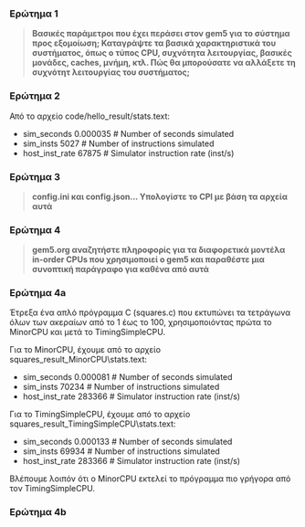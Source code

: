 ### Ερώτημα 1

> **Βασικές παράμετροι που έχει περάσει στον gem5 για το σύστημα προς εξομοίωση; Καταγράψτε τα βασικά χαρακτηριστικά του συστήματος, όπως ο τύπος CPU, συχνότητα λειτουργίας, βασικές μονάδες, caches, μνήμη, κτλ. Πώς θα μπορούσατε να αλλάξετε τη συχνότητ λειτουργίας του συστήματος;**


### Ερώτημα 2

Από το αρχείο code/hello_result/stats.text:

*	sim\_seconds			0.000035		# Number of seconds simulated  
*	sim\_insts			5027			# Number of instructions simulated  
*	host\_inst\_rate		67875			# Simulator instruction rate (inst/s)


### Ερώτημα 3

> **config.ini και config.json... Υπολογίστε το CPI με βάση τα αρχεία αυτά**


### Ερώτημα 4

> **gem5.org αναζητήστε πληροφορίς για τα διαφορετικά μοντέλα in-order CPUs που χρησιμοποιεί ο gem5 και παραθέστε μια συνοπτική παράγραφο για καθένα από αυτά**


### Ερώτημα 4a

Έτρεξα ένα απλό πρόγραμμα C (squares.c) που εκτυπώνει τα τετράγωνα όλων των ακεραίων από το 1 έως το 100, χρησιμοποιόντας πρώτα το MinorCPU και μετά το TimingSimpleCPU.

Για το MinorCPU, έχουμε από το αρχείο squares\_result\_MinorCPU\stats.text:

*	sim\_seconds			0.000081		# Number of seconds simulated  
*	sim\_insts			70234			# Number of instructions simulated  
*	host\_inst\_rate		283366			# Simulator instruction rate (inst/s)

Για το TimingSimpleCPU, έχουμε από το αρχείο squares\_result\_TimingSimpleCPU\stats.text:

*	sim\_seconds			0.000133		# Number of seconds simulated  
*	sim\_insts			69934			# Number of instructions simulated  
*	host\_inst\_rate		283366			# Simulator instruction rate (inst/s)

Βλέπουμε λοιπόν ότι ο MinorCPU εκτελεί το πρόγραμμα πιο γρήγορα από τον TimingSimpleCPU.


### Ερώτημα 4b


